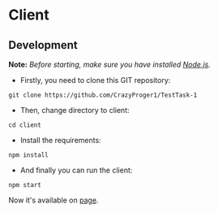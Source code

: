# Client

## Development

**Note:** _Before starting, make sure you have installed [Node.js](https://nodejs.org)._

- Firstly, you need to clone this GIT repository:

```shell
git clone https://github.com/CrazyProger1/TestTask-1
```

- Then, change directory to client:

```shell
cd client
```

- Install the requirements:

```shell
npm install
```

- And finally you can run the client:

```shell
npm start
```

Now it's available on [page](http://localhost:3000/).
